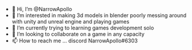 - 👋 Hi, I’m @NarrowApollo
- 👀 I’m interested in making 3d models in blender poorly messing around with unity and unreal engine and playing games 
- 🌱 I’m currently trying to learning games development solo
- 💞️ I’m looking to collaborate on a game in any capacity 
- 📫 How to reach me ... discord NarrowApollo#6303

<!---
NarrowApollo/NarrowApollo is a ✨ special ✨ repository because its `README.md` (this file) appears on your GitHub profile.
You can click the Preview link to take a look at your changes.
--->
